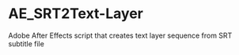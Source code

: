 # AE_SRT2Text-Layer
Adobe After Effects script that creates text layer sequence from SRT subtitle file
